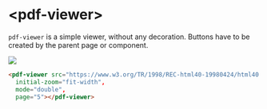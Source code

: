 

# &lt;pdf-viewer&gt;

`pdf-viewer` is a simple viewer, without any decoration. Buttons have to be
created by the parent page or component.

![](demo.gif)

<!---
```
<custom-element-demo>
  <template>
    <script src="../webcomponentsjs/webcomponents-lite.js"></script>
    <link rel="import" href="paper-fab.html">
    <link rel="import" href="../iron-icons/iron-icons.html">
    <style is="custom-style">
      pdf-viewer {
        width: 80%;
        height: 500px;
        margin: auto;
      }

      .container {
        display: flex;
        align-items: center;
      }
    </style>
    <div class="container">
      <next-code-block></next-code-block>
    </div>
  </template>
</custom-element-demo>
```
-->
```html
<pdf-viewer src="https://www.w3.org/TR/1998/REC-html40-19980424/html40.pdf"
  initial-zoom="fit-width",
  mode="double",
  page="5"></pdf-viewer>
```
